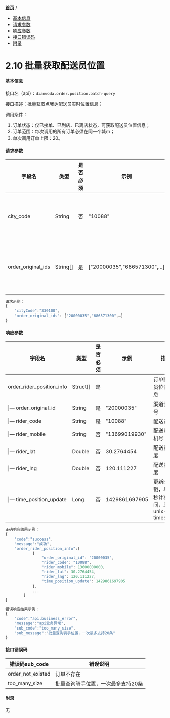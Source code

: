 [**首页**](https://open.dianwoda.com/) /


- <a href="#基本信息">基本信息</a>
- <a href="#请求参数">请求参数</a>
- <a href="#响应参数">响应参数</a>
- <a href="#接口错误码">接口错误码</a>
- <a href="#附录">附录</a>


# 2.10 批量获取配送员位置

#### 基本信息

接口名（api）：`dianwoda.order.position.batch-query`

接口描述：批量获取点我达配送员实时位置信息；

调用条件：

1. 订单状态：仅已接单、已到店、已离店状态，可获取配送员位置信息；
2. 订单范围：每次调用的所有订单必须在同一个城市；
3. 单次调用订单上限：20。


#### 请求参数
字段名 | 类型 | 是否必须 | 示例 | 描述
---|---|---|---|---
city\_code|String|否|"10088"|详见附件-行政区划代码
order\_original\_ids|String[]|是|["20000035","686571300",…]|商户订单编号，最多20个

```javascript
请求示例：
{
	"cityCode":"330100",
	"order_original_ids": ["20000035","686571300",…]
}
```

#### 响应参数
字段名 | 类型 | 是否必须 | 示例 | 描述
---|---|---|---|---
order_rider_position_info|Struct[]| 是 ||订单配送员位置信息
&#124;— order\_original\_id|String|是|"20000035"|渠道订单号
&#124;— rider\_code|String|是|"10088"|配送员id
&#124;— rider\_mobile|String|否|"13699019930"|配送员手机号
&#124;— rider\_lat|Double|否|30.2764454|配送员纬度
&#124;— rider\_lng|Double|否|120.111227|配送员经度
&#124;— time\_position\_update|Long|否|1429861697905|更新时间戳，以毫秒计算时间，即unix-timestamp

```javascript
正确响应结果示例：
{
	"code":"success",
	"message":"成功",
	"order_rider_position_info":[
			{
				"order_original_id": "20000035",
				"rider_code": "10088",
				"rider_mobile": 13600000000,
				"rider_lat": 30.2764454,
				"rider_lng": 120.111227,
				"time_position_update": 1429861697905
			},
			...
		]
}
```

```javascript
错误响应结果示例：
{
	"code":"api.business_error",
	"message":"api业务异常",
	"sub_code":"too_many_size",
	"sub_message":"批量查询骑手位置，一次最多支持20条"
}
```


#### 接口错误码
错误码sub_code | 错误说明
---|---|
order\_not\_existed|订单不存在
too\_many\_size|批量查询骑手位置，一次最多支持20条

#### 附录
无

